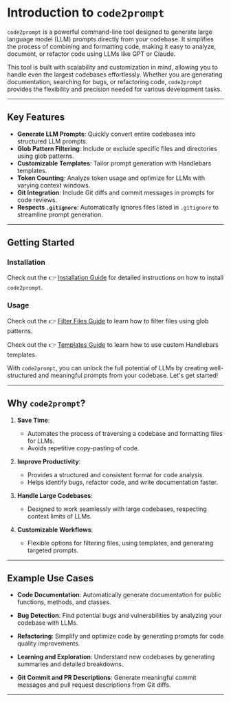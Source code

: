 # Introduction to `code2prompt`

`code2prompt` is a powerful command-line tool designed to generate large language model (LLM) prompts directly from your codebase. It simplifies the process of combining and formatting code, making it easy to analyze, document, or refactor code using LLMs like GPT or Claude.

This tool is built with scalability and customization in mind, allowing you to handle even the largest codebases effortlessly. Whether you are generating documentation, searching for bugs, or refactoring code, `code2prompt` provides the flexibility and precision needed for various development tasks.

---

## Key Features

- **Generate LLM Prompts**: Quickly convert entire codebases into structured LLM prompts.
- **Glob Pattern Filtering**: Include or exclude specific files and directories using glob patterns.
- **Customizable Templates**: Tailor prompt generation with Handlebars templates.
- **Token Counting**: Analyze token usage and optimize for LLMs with varying context windows.
- **Git Integration**: Include Git diffs and commit messages in prompts for code reviews.
- **Respects `.gitignore`**: Automatically ignores files listed in `.gitignore` to streamline prompt generation.

---

## Getting Started

### Installation

Check out the 👉 [Installation Guide](../how_to/install.md) for detailed instructions on how to install `code2prompt`.

### Usage

Check out the 👉 [Filter Files Guide](../how_to/filter_files.md) to learn how to filter files using glob patterns.

Check out the 👉 [Templates Guide](../tutorials/templates.md) to learn how to use custom Handlebars templates.

With `code2prompt`, you can unlock the full potential of LLMs by creating well-structured and meaningful prompts from your codebase. Let's get started!

---

## Why `code2prompt`?

1. **Save Time**:
   - Automates the process of traversing a codebase and formatting files for LLMs.
   - Avoids repetitive copy-pasting of code.

2. **Improve Productivity**:
   - Provides a structured and consistent format for code analysis.
   - Helps identify bugs, refactor code, and write documentation faster.

3. **Handle Large Codebases**:
   - Designed to work seamlessly with large codebases, respecting context limits of LLMs.

4. **Customizable Workflows**:
   - Flexible options for filtering files, using templates, and generating targeted prompts.

---

## Example Use Cases

- **Code Documentation**:
  Automatically generate documentation for public functions, methods, and classes.

- **Bug Detection**:
  Find potential bugs and vulnerabilities by analyzing your codebase with LLMs.

- **Refactoring**:
  Simplify and optimize code by generating prompts for code quality improvements.

- **Learning and Exploration**:
  Understand new codebases by generating summaries and detailed breakdowns.

- **Git Commit and PR Descriptions**:
  Generate meaningful commit messages and pull request descriptions from Git diffs.

---
